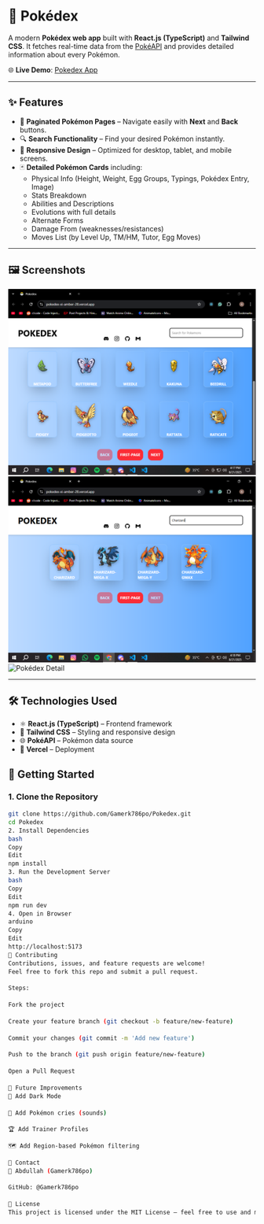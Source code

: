 # 📖 Pokédex

A modern **Pokédex web app** built with **React.js (TypeScript)** and **Tailwind CSS**. It fetches real-time data from the [PokéAPI](https://pokeapi.co/) and provides detailed information about every Pokémon.  

🌐 **Live Demo**: [Pokedex App](https://pokedex-xi-amber-28.vercel.app/)  

---

## ✨ Features

- 📑 **Paginated Pokémon Pages** – Navigate easily with **Next** and **Back** buttons.  
- 🔍 **Search Functionality** – Find your desired Pokémon instantly.  
- 📱 **Responsive Design** – Optimized for desktop, tablet, and mobile screens.  
- 🃏 **Detailed Pokémon Cards** including:
  - Physical Info (Height, Weight, Egg Groups, Typings, Pokédex Entry, Image)  
  - Stats Breakdown  
  - Abilities and Descriptions  
  - Evolutions with full details  
  - Alternate Forms  
  - Damage From (weaknesses/resistances)  
  - Moves List (by Level Up, TM/HM, Tutor, Egg Moves)  

---

## 🖼 Screenshots

![Pokédex Home](./Pokedex%20ss/pokedex-home.PNG)  
![Pokédex Search](./Pokedex%20ss/pokedex-search.PNG)
![Pokédex Detail](./Pokedex%20ss/pokedex-detail.PNG) 

---

## 🛠 Technologies Used

- ⚛️ **React.js (TypeScript)** – Frontend framework  
- 🎨 **Tailwind CSS** – Styling and responsive design  
- 🌐 **PokéAPI** – Pokémon data source  
- 🚀 **Vercel** – Deployment  



## 🚀 Getting Started

### 1. Clone the Repository
```bash
git clone https://github.com/Gamerk786po/Pokedex.git
cd Pokedex
2. Install Dependencies
bash
Copy
Edit
npm install
3. Run the Development Server
bash
Copy
Edit
npm run dev
4. Open in Browser
arduino
Copy
Edit
http://localhost:5173
🤝 Contributing
Contributions, issues, and feature requests are welcome!
Feel free to fork this repo and submit a pull request.

Steps:

Fork the project

Create your feature branch (git checkout -b feature/new-feature)

Commit your changes (git commit -m 'Add new feature')

Push to the branch (git push origin feature/new-feature)

Open a Pull Request

🔮 Future Improvements
🌙 Add Dark Mode

🎵 Add Pokémon cries (sounds)

🏆 Add Trainer Profiles

🗺 Add Region-based Pokémon filtering

📩 Contact
👤 Abdullah (Gamerk786po)

GitHub: @Gamerk786po

📜 License
This project is licensed under the MIT License – feel free to use and modify as you like.
